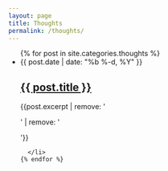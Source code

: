 ```yaml
---
layout: page
title: Thoughts
permalink: /thoughts/
---
```


<div class="home">

<ul class="post-list">
    {% for post in site.categories.thoughts %}
      <li>
        <span class="post-meta">{{ post.date | date: "%b %-d, %Y" }}</span> 
        <h2>
          <a class="post-link" href="{{ post.url | prepend: site.baseurl }}">{{ post.title }}</a>
        </h2>
        <p>{{post.excerpt | remove: '<p>' | remove: '</p>'}}</p>
        
      </li>
    {% endfor %}
  </ul>

</div>
